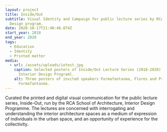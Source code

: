 ```yaml
---
layout: project
title: Inside/Out
subtitle: Visual Identity and Campaign for public lecture series by RCA Interior
  Design program.
date: 2020-10-17T21:40:48.074Z
start_year: 2018
end_year: 2020
tags:
  - Education
  - Identity
  - Printed matter
media:
  - url: /assets/uploads/iotest.jpg
    caption: Selected posters of Inside/Out Lecture Series (2018-2020) for RCA
      Interior Design Programl.
    alt: Three posters of invited speakers Formafantasma, Flores and Prats,
      Formafantasma.
---
```

Curated the printed and digital visual communication for the public lecture series, Inside-Out, run by the RCA School of Architecture, Interior Design Programme. The lectures are concerned with interrogating and understanding the interior architecture spaces as a medium of expression of individuals in the urban space, and an opportunity of experience for the collectivity.